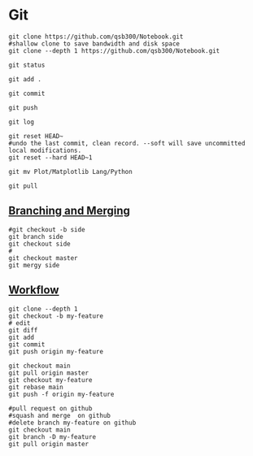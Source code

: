 # Git

    git clone https://github.com/qsb300/Notebook.git
    #shallow clone to save bandwidth and disk space
    git clone --depth 1 https://github.com/qsb300/Notebook.git
    
    git status

    git add .

    git commit 
    
    git push

    git log

    git reset HEAD~
    #undo the last commit, clean record. --soft will save uncommitted local modifications.
    git reset --hard HEAD~1
    
    git mv Plot/Matplotlib Lang/Python

    git pull

## [Branching and Merging](http://git-scm.com/book/en/v2/Git-Branching-Basic-Branching-and-Merging)
    #git checkout -b side
    git branch side
    git checkout side
    #  
    git checkout master
    git mergy side

## [Workflow](https://www.youtube.com/watch?v=uj8hjLyEBmU)
    
    git clone --depth 1 
    git checkout -b my-feature
    # edit
    git diff
    git add
    git commit
    git push origin my-feature
    
    git checkout main
    git pull origin master
    git checkout my-feature
    git rebase main
    git push -f origin my-feature
    
    #pull request on github
    #squash and merge  on github
    #delete branch my-feature on github
    git checkout main
    git branch -D my-feature
    git pull origin master
    
